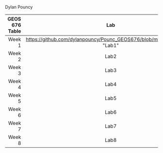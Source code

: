 Dylan Pouncy

| GEOS 676 Table | Lab | Quiz |
|-------:|:----:|-------:|
| Week 1 | https://github.com/dylanpouncy/Pounc_GEOS676/blob/main/Lab/Week01 "Lab1" | Quiz 1 |
| Week 2 | Lab2 | Quiz 2 |
| Week 3 | Lab3 | Quiz 3 |
| Week 4 | Lab4 | Quiz 4 |
| Week 5 | Lab5 | Quiz 5 |
| Week 6 | Lab6 | Quiz 6 |
| Week 7 | Lab7 | Quiz 7 |
| Week 8 | Lab8 | Quiz 8 |
